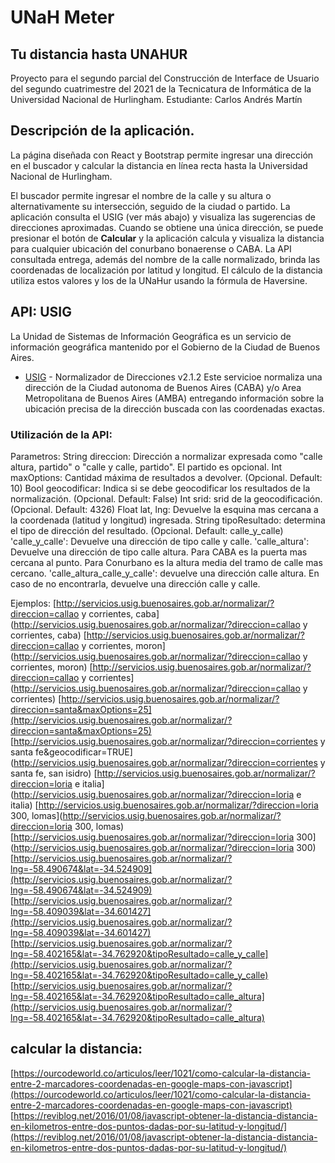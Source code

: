 # UNaH Meter
## Tu distancia hasta UNAHUR

Proyecto para el segundo parcial del Construcción de Interface de Usuario del segundo cuatrimestre del 2021 de la Tecnicatura de Informática de la Universidad Nacional de Hurlingham.
Estudiante: Carlos Andrés Martín

## Descripción de la aplicación.

La página diseñada con React y Bootstrap permite ingresar una dirección en el buscador y calcular la distancia en línea recta hasta la Universidad Nacional de Hurlingham.

El buscador permite ingresar el nombre de la calle y su altura o alternativamente su intersección, seguido de la ciudad o partido. La aplicación consulta el USIG (ver más abajo) y visualiza las sugerencias de direcciones aproximadas. Cuando se obtiene una única dirección, se puede presionar el botón de **Calcular** y la aplicación calcula y visualiza la distancia para cualquier ubicación del conurbano bonaerense o CABA.
La API consultada entrega, además del nombre de la calle normalizado, brinda las coordenadas de localización por latitud y longitud. El cálculo de la distancia utiliza estos valores y los de la UNaHur usando la fórmula de Haversine.

## API: USIG

La Unidad de Sistemas de Información Geográfica es un servicio de información geográfica mantenido por el Gobierno de la Ciudad de Buenos Aires.
* [USIG](http://servicios.usig.buenosaires.gob.ar/normalizar) - Normalizador de Direcciones v2.1.2
Este servicioe normaliza una dirección de la Ciudad autonoma de Buenos Aires (CABA) y/o Area Metropolitana de Buenos Aires (AMBA) entregando información sobre la ubicación precisa de la dirección buscada con las coordenadas exactas.

### Utilización de la API:
Parametros:
    String direccion: Dirección a normalizar expresada como "calle altura, partido" o "calle y calle, partido".
        El partido es opcional.
    Int maxOptions: Cantidad máxima de resultados a devolver. (Opcional. Default: 10)
    Bool geocodificar: Indica si se debe geocodificar los resultados de la normalización. (Opcional. Default: False)
    Int srid: srid de la geocodificación. (Opcional. Default: 4326)
    Float lat, lng: Devuelve la esquina mas cercana a la coordenada (latitud y longitud) ingresada.
    String tipoResultado: determina el tipo de dirección del resultado. (Opcional. Default: calle_y_calle)
        'calle_y_calle': Devuelve una dirección de tipo calle y calle.
        'calle_altura': Devuelve una dirección de tipo calle altura.
            Para CABA es la puerta mas cercana al punto.
            Para Conurbano es la altura media del tramo de calle mas cercano.
        'calle_altura_calle_y_calle': devuelve una dirección calle altura. En caso de no encontrarla, devuelve una dirección calle y calle.

Ejemplos:
        [http://servicios.usig.buenosaires.gob.ar/normalizar/?direccion=callao y corrientes, caba](http://servicios.usig.buenosaires.gob.ar/normalizar/?direccion=callao y corrientes, caba)
        [http://servicios.usig.buenosaires.gob.ar/normalizar/?direccion=callao y corrientes, moron](http://servicios.usig.buenosaires.gob.ar/normalizar/?direccion=callao y corrientes, moron)
        [http://servicios.usig.buenosaires.gob.ar/normalizar/?direccion=callao y corrientes](http://servicios.usig.buenosaires.gob.ar/normalizar/?direccion=callao y corrientes)
        [http://servicios.usig.buenosaires.gob.ar/normalizar/?direccion=santa&maxOptions=25](http://servicios.usig.buenosaires.gob.ar/normalizar/?direccion=santa&maxOptions=25)
        [http://servicios.usig.buenosaires.gob.ar/normalizar/?direccion=corrientes y santa fe&geocodificar=TRUE](http://servicios.usig.buenosaires.gob.ar/normalizar/?direccion=corrientes y santa fe, san isidro)
        [http://servicios.usig.buenosaires.gob.ar/normalizar/?direccion=loria e italia](http://servicios.usig.buenosaires.gob.ar/normalizar/?direccion=loria e italia)
        [http://servicios.usig.buenosaires.gob.ar/normalizar/?direccion=loria 300, lomas](http://servicios.usig.buenosaires.gob.ar/normalizar/?direccion=loria 300, lomas)
        [http://servicios.usig.buenosaires.gob.ar/normalizar/?direccion=loria 300](http://servicios.usig.buenosaires.gob.ar/normalizar/?direccion=loria 300)
        [http://servicios.usig.buenosaires.gob.ar/normalizar/?lng=-58.490674&lat=-34.524909](http://servicios.usig.buenosaires.gob.ar/normalizar/?lng=-58.490674&lat=-34.524909)
        [http://servicios.usig.buenosaires.gob.ar/normalizar/?lng=-58.409039&lat=-34.601427](http://servicios.usig.buenosaires.gob.ar/normalizar/?lng=-58.409039&lat=-34.601427)
        [http://servicios.usig.buenosaires.gob.ar/normalizar/?lng=-58.402165&lat=-34.762920&tipoResultado=calle_y_calle](http://servicios.usig.buenosaires.gob.ar/normalizar/?lng=-58.402165&lat=-34.762920&tipoResultado=calle_y_calle)
        [http://servicios.usig.buenosaires.gob.ar/normalizar/?lng=-58.402165&lat=-34.762920&tipoResultado=calle_altura](http://servicios.usig.buenosaires.gob.ar/normalizar/?lng=-58.402165&lat=-34.762920&tipoResultado=calle_altura)

## calcular la distancia:
[https://ourcodeworld.co/articulos/leer/1021/como-calcular-la-distancia-entre-2-marcadores-coordenadas-en-google-maps-con-javascript](https://ourcodeworld.co/articulos/leer/1021/como-calcular-la-distancia-entre-2-marcadores-coordenadas-en-google-maps-con-javascript)
[https://reviblog.net/2016/01/08/javascript-obtener-la-distancia-distancia-en-kilometros-entre-dos-puntos-dadas-por-su-latitud-y-longitud/](https://reviblog.net/2016/01/08/javascript-obtener-la-distancia-distancia-en-kilometros-entre-dos-puntos-dadas-por-su-latitud-y-longitud/)
